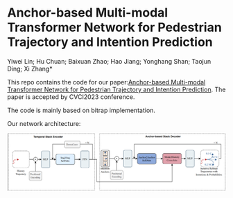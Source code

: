 # Anchor-based Multi-modal Transformer Network for Pedestrian Trajectory and Intention Prediction
Yiwei Lin; Hu Chuan; Baixuan Zhao; Hao Jiang; Yonghang Shan; Taojun Ding; Xi Zhang*

This repo contains the code for our paper:[Anchor-based Multi-modal Transformer Network for Pedestrian Trajectory and Intention Prediction](). The paper is accepted by CVCI2023 conference.

The code is mainly based on bitrap implementation.


Our network architecture:

<img src="figures/structure.png" width="800">
